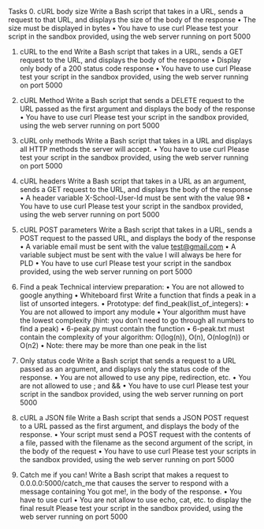 Tasks
0. cURL body size
Write a Bash script that takes in a URL, sends a request to that URL, and displays the size of the body of the response
•	The size must be displayed in bytes
•	You have to use curl
Please test your script in the sandbox provided, using the web server running on port 5000

1. cURL to the end
Write a Bash script that takes in a URL, sends a GET request to the URL, and displays the body of the response
•	Display only body of a 200 status code response
•	You have to use curl
Please test your script in the sandbox provided, using the web server running on port 5000

2. cURL Method
Write a Bash script that sends a DELETE request to the URL passed as the first argument and displays the body of the response
•	You have to use curl
Please test your script in the sandbox provided, using the web server running on port 5000


3. cURL only methods
Write a Bash script that takes in a URL and displays all HTTP methods the server will accept.
•	You have to use curl
Please test your script in the sandbox provided, using the web server running on port 5000

4. cURL headers
Write a Bash script that takes in a URL as an argument, sends a GET request to the URL, and displays the body of the response
•	A header variable X-School-User-Id must be sent with the value 98
•	You have to use curl
Please test your script in the sandbox provided, using the web server running on port 5000

5. cURL POST parameters
Write a Bash script that takes in a URL, sends a POST request to the passed URL, and displays the body of the response
•	A variable email must be sent with the value test@gmail.com
•	A variable subject must be sent with the value I will always be here for PLD
•	You have to use curl
Please test your script in the sandbox provided, using the web server running on port 5000

6. Find a peak
Technical interview preparation:
•	You are not allowed to google anything
•	Whiteboard first
Write a function that finds a peak in a list of unsorted integers.
•	Prototype: def find_peak(list_of_integers):
•	You are not allowed to import any module
•	Your algorithm must have the lowest complexity (hint: you don’t need to go through all numbers to find a peak)
•	6-peak.py must contain the function
•	6-peak.txt must contain the complexity of your algorithm: O(log(n)), O(n), O(nlog(n)) or O(n2)
•	Note: there may be more than one peak in the list

7. Only status code
Write a Bash script that sends a request to a URL passed as an argument, and displays only the status code of the response.
•	You are not allowed to use any pipe, redirection, etc.
•	You are not allowed to use ; and &&
•	You have to use curl
Please test your script in the sandbox provided, using the web server running on port 5000

8. cURL a JSON file
Write a Bash script that sends a JSON POST request to a URL passed as the first argument, and displays the body of the response.
•	Your script must send a POST request with the contents of a file, passed with the filename as the second argument of the script, in the body of the request
•	You have to use curl
Please test your scripts in the sandbox provided, using the web server running on port 5000

9. Catch me if you can!
Write a Bash script that makes a request to 0.0.0.0:5000/catch_me that causes the server to respond with a message containing You got me!, in the body of the response.
•	You have to use curl
•	You are not allow to use echo, cat, etc. to display the final result
Please test your script in the sandbox provided, using the web server running on port 5000


